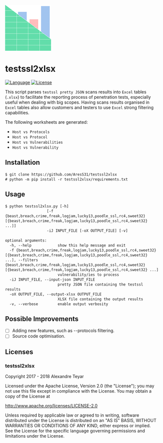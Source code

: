 ![testssl2xlsx](images/testssl2xlsx.png)
# testssl2xlsx
[![Language](https://img.shields.io/badge/Lang-Python-blue.svg)](https://www.python.org)
[![License](https://img.shields.io/badge/License-Apache%202.0-red.svg)](https://opensource.org/licenses/Apache-2.0)

This script parses `testssl pretty JSON` scans results into `Excel` tables (`.xlsx`) to facilitate the reporting process of penetration tests, especially useful when dealing with big scopes. Having scans results organised in `Excel` tables also allow customers and testers to use `Excel` strong filtering capabilities. 

The following worksheets are generated:
* `Host vs Protocols`
* `Host vs Protocol`
* `Host vs Vulnerabilities`
* `Host vs Vulnerability`

## Installation
```shell
$ git clone https://github.com/AresS31/testssl2xlsx
# python -m pip install -r testssl2xlsx/requirements.txt
 ```

## Usage
```shell
$ python testssl2xlsx.py [-h]
                   [-f {beast,breach,crime,freak,logjam,lucky13,poodle_ssl,rc4,sweet32} [{beast,breach,crime,freak,logjam,lucky13,poodle_ssl,rc4,sweet32} ...]]
                   -iJ INPUT_FILE [-oX OUTPUT_FILE] [-v]

optional arguments:
  -h, --help            show this help message and exit
  -f {beast,breach,crime,freak,logjam,lucky13,poodle_ssl,rc4,sweet32} [{beast,breach,crime,freak,logjam,lucky13,poodle_ssl,rc4,sweet32} ...], --filters {beast,breach,crime,freak,logjam,lucky13,poodle_ssl,rc4,sweet32} [{beast,breach,crime,freak,logjam,lucky13,poodle_ssl,rc4,sweet32} ...]
                        vulnerability/ies to process
  -iJ INPUT_FILE, --input-json INPUT_FILE
                        pretty JSON file containing the testssl results
  -oX OUTPUT_FILE, --output-xlsx OUTPUT_FILE
                        XLSX file containing the output results
  -v, --verbose         enable output verbosity
```

## Possible Improvements
- [ ] Adding new features, such as --protocols filtering.
- [ ] Source code optimisation.

## Licenses
### testssl2xlsx
Copyright 2017 - 2018 Alexandre Teyar

Licensed under the Apache License, Version 2.0 (the "License");
you may not use this file except in compliance with the License.
You may obtain a copy of the License at

  <http://www.apache.org/licenses/LICENSE-2.0>

Unless required by applicable law or agreed to in writing, software
distributed under the License is distributed on an "AS IS" BASIS,
WITHOUT WARRANTIES OR CONDITIONS OF ANY KIND, either express or implied.
See the License for the specific language governing permissions and
limitations under the License. 
